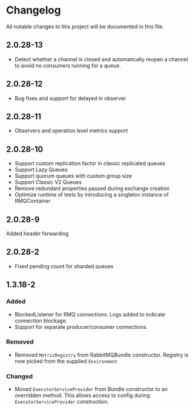 # Changelog
All notable changes to this project will be documented in this file.

## 2.0.28-13

- Detect whether a channel is closed and automatically reopen a channel to avoid no consumers
  running for a queue.

## 2.0.28-12
- Bug fixes and support for delayed in observer

## 2.0.28-11
- Observers and operation level metrics support

## 2.0.28-10
- Support custom replication factor in classic replicated queues
- Support Lazy Queues
- Support quorum queues with custom group size
- Support Classic V2 Queues
- Remove redundant properties passed during exchange creation
- Optimize runtime of tests by introducing a singleton instance of RMQContainer

## 2.0.28-9
Added header forwarding

## 2.0.28-2
- Fixed pending count for sharded queues

## 1.3.18-2
### Added
- BlockedListener for RMQ connections. Logs added to indicate connection blockage.
- Support for separate producer/consumer connections. 

### Removed
- Removed `MetricRegistry` from RabbitMQBundle constructor. Registry is now picked from the supplied
`Environment`

### Changed
- Moved `ExecutorServiceProvider` from Bundle constructor to an overridden method. This allows access to config during `ExecutorServiceProvider` construction.
